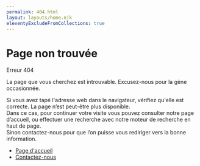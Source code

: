 ```yaml
---
permalink: 404.html
layout: layouts/home.njk
eleventyExcludeFromCollections: true
---
```

<div class="fr-container">
    <div class="fr-my-7w fr-mt-md-12w fr-mb-md-10w fr-grid-row fr-grid-row--gutters fr-grid-row--middle fr-grid-row--center">
        <div class="fr-py-0 fr-col-12 fr-col-md-6">
            <h1>Page non trouvée</h1>
            <p class="fr-text--sm fr-mb-3w">Erreur 404</p>
            <p class="fr-text--lead fr-mb-3w">La page que vous cherchez est introuvable. Excusez-nous pour la gène occasionnée.</p>
            <p class="fr-text--sm fr-mb-5w">
            Si vous avez tapé l'adresse web dans le navigateur, vérifiez qu'elle est correcte. La page n’est peut-être plus disponible.
            <br>Dans ce cas, pour continuer votre visite vous pouvez consulter notre page d’accueil, ou effectuer une recherche avec notre moteur de recherche en haut de page.                    <br>Sinon contactez-nous pour que l’on puisse vous rediriger vers la bonne information.
            </p>
            <ul class="fr-btns-group fr-btns-group--inline-md">
                <li>
                    <a class="fr-btn" href="{{ '/' | locale_url }}">
                    Page d'accueil
                    </a>    
                </li>
                <li>
                    <a class="fr-btn fr-btn--secondary" href="{{ '/contact' | locale_url }}">
                    Contactez-nous
                    </a>
                </li>
            </ul>
        </div>
        <div class="fr-col-12 fr-col-md-3 fr-col-offset-md-1 fr-px-6w fr-px-md-0 fr-py-0">
            <svg xmlns="http://www.w3.org/2000/svg" class="fr-responsive-img fr-artwork" aria-hidden="true" width="160" height="200" viewBox="0 0 160 200">
                <use class="fr-artwork-motif" href="/artwork/background/ovoid.svg#artwork-motif"></use>
                <use class="fr-artwork-background" href="/artwork/background/ovoid.svg#artwork-background"></use>
                <g transform="translate(40, 60)">
                    <use class="fr-artwork-decorative" href="/artwork/pictograms/system/technical-error.svg#artwork-decorative"></use>
                    <use class="fr-artwork-minor" href="/artwork/pictograms/system/technical-error.svg#artwork-minor"></use>
                    <use class="fr-artwork-major" href="/artwork/pictograms/system/technical-error.svg#artwork-major"></use>
                </g>
            </svg>
        </div>
    </div>
</div>
